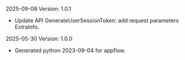 2025-09-08 Version: 1.0.1
- Update API GenerateUserSessionToken: add request parameters ExtraInfo.


2025-05-30 Version: 1.0.0
- Generated python 2023-09-04 for appflow.


